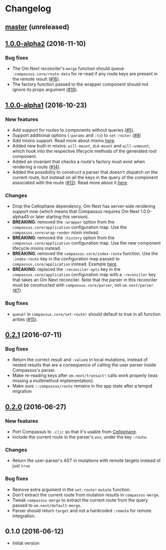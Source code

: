 # Changelog

## [master](https://github.com/anmonteiro/compassus/compare/1.0.0-alpha1...HEAD) (unreleased)

## [1.0.0-alpha2](https://github.com/anmonteiro/compassus/compare/1.0.0-alpha1...1.0.0-alpha2) (2016-11-10)

### Bug fixes

- The Om Next reconciler's `merge` function should queue `:compassus.core/route-data`
for re-read if any route keys are present in the remote result ([#16](https://github.com/compassus/compassus/issues/16)).
- The factory function passed to the wrapper component should not ignore its props argument
([#19](https://github.com/compassus/compassus/issues/19)).

## [1.0.0-alpha1](https://github.com/anmonteiro/compassus/compare/0.2.1...1.0.0-alpha1) (2016-10-23)

### New features

- Add support for routes to components without queries ([#5](https://github.com/compassus/compassus/issues/5)).
- Support additional options (`:params` and `:tx`) to `set-route!` ([#8](https://github.com/compassus/compassus/issues/8))
- Add mixins support. Read more about mixins [here](https://github.com/compassus/compassus/blob/master/README.md#mixins).
- Added new built-in mixins: `will-mount`, `did-mount` and `will-unmount`, which
hook into the respective lifecycle methods of the generated root component.
- Added an invariant that checks a route's factory must exist when rendering a route ([#14](https://github.com/compassus/compassus/issues/14)).
- Added the possibility to construct a parser that doesn't dispatch on the current
route, but instead on all the keys in the query of the component associated with
the route ([#12](https://github.com/compassus/compassus/issues/12)). Read more about
it [here](https://github.com/compassus/compassus/blob/master/README.md#implementing-the-parser).

### Changes

- Drop the Cellophane dependency, Om Next has server-side rendering support now (which
means that Compassus requires Om Next 1.0.0-alpha45 or later starting this version).
- **BREAKING**: removed the `:wrapper` option from the `compassus.core/application`
configuration map. Use the `compassus.core/wrap-render` mixin instead.
- **BREAKING**: removed the `:history` option from the `compassus.core/application`
configuration map. Use the new component lifecycle mixins instead.
- **BREAKING**: removed the `compassus.core/index-route` function. Use the `:index-route`
key in the configuration map passed to `compassus.core/application` instead. Example
[here](https://github.com/compassus/compassus#declaring-routes).
- **BREAKING**: replaced the `:reconciler-opts` key in the `compassus.core/application`
configuration map with a `:reconciler` key that takes an Om Next reconciler. Note
that the parser in this reconciler must be constructed with `compassus.core/parser`,
not `om.next/parser`. ([#7](https://github.com/compassus/compassus/issues/7))

### Bug fixes

- `queue?` in `compassus.core/set-route!` should default to true in all function arities ([#15](https://github.com/compassus/compassus/issues/15)).

## [0.2.1](https://github.com/anmonteiro/compassus/compare/0.2.0...0.2.1) (2016-07-11)

### Bug fixes

- Return the correct result and `:value`s in local mutations, instead of nested results that are a consequence of calling the user parser inside Compassus's parser.
- Make re-reading keys after `om.next/transact!` calls work properly (was missing a multimethod implementation).
- Make sure `::compassus/route` remains in the app state after a tempid migration

## [0.2.0](https://github.com/anmonteiro/compassus/compare/0.1.0...0.2.0) (2016-06-27)

### New features

- Port Compassus to `.cljc` so that it's usable from [Cellophane](https://github.com/ladderlife/cellophane).
- Include the current route in the parser's `env`, under the key `:route`.

### Changes

- Return the user-parser's AST in mutations with remote targets instead of just `true`

### Bug fixes

- Remove extra argument in the `set-route!` `mutate` function.
- Don't extract the current route from mutation results in `compassus-merge`.
- Tweak `compassus-merge` to extract the current route from the query passed to `om.next/default-merge`.
- Parser should return `target` and not a hardcoded `:remote` for remote integration.

## 0.1.0 (2016-06-12)

- Initial version
